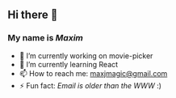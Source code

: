 ## Hi there 👋
### My name is *Maxim*

- 🔭 I’m currently working on movie-picker
- 🌱 I’m currently learning React
- 📫 How to reach me: maxjmagic@gmail.com
- ⚡ Fun fact: _Email is older than the WWW_ :)

